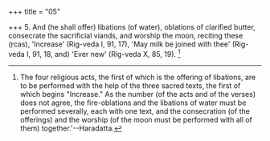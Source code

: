 +++
title = "05"

+++
5. And (he shall offer) libations (of water), oblations of clarified butter, consecrate the sacrificial viands, and worship the moon, reciting these (ṛcas), 'Increase' (Rig-veda I, 91, 17), 'May milk be joined with thee' (Rig-veda I, 91, 18, and) 'Ever new' (Rig-veda X, 85, 19). [^3] 


[^3]:  The four religious acts, the first of which is the offering of libations, are to be performed with the help of the three sacred texts, the first of which begins "Increase." As the number (of the acts and of the verses) does not agree, the fire-oblations and the libations of water must be performed severally, each with one text, and the consecration (of the offerings) and the worship (of the moon must be performed with all of them) together.'--Haradatta.
